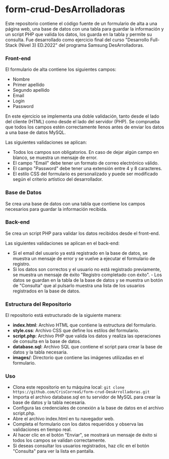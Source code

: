 # form-crud-DesArrolladoras
Este repositorio contiene el código fuente de un formulario de alta a una página web, una base de datos con una tabla para guardar la información y un script PHP que valida los datos, los guarda en la tabla y permite su consulta. Fue desarrollado como ejercicio final del curso "Desarrollo Full-Stack (Nivel 3) ED.2022" del programa Samsung DesArrolladoras.

### Front-end
El formulario de alta contiene los siguientes campos:

- Nombre
- Primer apellido
- Segundo apellido
- Email
- Login
- Password

En este ejercicio se implementa una doble validación, tanto desde el lado del cliente (HTML) como desde el lado del servidor (PHP). Se comprueba que todos los campos estén correctamente llenos antes de enviar los datos a una base de datos MySQL.

Las siguientes validaciones se aplican:

- Todos los campos son obligatorios. En caso de dejar algún campo en blanco, se muestra un mensaje de error.
- El campo "Email" debe tener un formato de correo electrónico válido.
- El campo "Password" debe tener una extensión entre 4 y 8 caracteres.
- El estilo CSS del formulario es personalizado y puede ser modificado según el criterio artístico del desarrollador.

### Base de Datos
Se crea una base de datos con una tabla que contiene los campos necesarios para guardar la información recibida.

### Back-end
Se crea un script PHP para validar los datos recibidos desde el front-end.

Las siguientes validaciones se aplican en el back-end:

- Si el email del usuario ya está registrado en la base de datos, se muestra un mensaje de error y se vuelve a ejecutar el formulario de registro.
- Si los datos son correctos y el usuario no está registrado previamente, se muestra un mensaje de éxito "Registro completado con éxito". - Los datos se guardan en la tabla de la base de datos y se muestra un botón de "Consulta" que al pulsarlo muestra una lista de los usuarios registrados en la base de datos.

### Estructura del Repositorio
El repositorio está estructurado de la siguiente manera:

- **index.html**: Archivo HTML que contiene la estructura del formulario.
- **style.css**: Archivo CSS que define los estilos del formulario.
- **script.php**: Archivo PHP que valida los datos y realiza las operaciones de consulta en la base de datos.
- **database.sql**: Archivo SQL que contiene el script para crear la base de datos y la tabla necesaria.
- **images/**: Directorio que contiene las imágenes utilizadas en el formulario.

### Uso
- Clona este repositorio en tu máquina local: `git clone https://github.com/CrisCorreaS/form-crud-DesArrolladoras.git`
- Importa el archivo database.sql en tu servidor de MySQL para crear la base de datos y la tabla necesaria.
- Configura las credenciales de conexión a la base de datos en el archivo script.php.
- Abre el archivo index.html en tu navegador web.
- Completa el formulario con los datos requeridos y observa las validaciones en tiempo real.
- Al hacer clic en el botón "Enviar", se mostrará un mensaje de éxito si todos los campos se validan correctamente.
- Si deseas consultar los usuarios registrados, haz clic en el botón "Consulta" para ver la lista en pantalla. 
